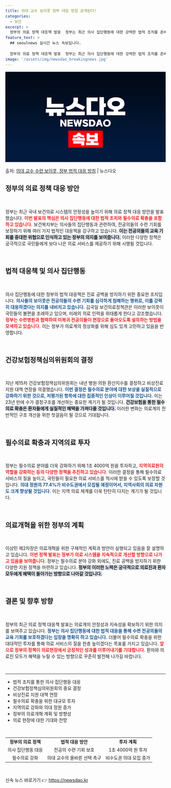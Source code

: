 ```yaml
---
title: 의대 교수 보이콧 정부 대응 방침 공개된다!
categories:
  - 보건
excerpt: >
  정부의 의료 정책 대응책 발표  정부는 최근 의사 집단행동에 대한 강력한 법적 조치를 준비하고 있습니다. 김…
feature_text: >
  ## seoulnews 실시간 뉴스 속보입니다.

  정부의 의료 정책 대응책 발표  정부는 최근 의사 집단행동에 대한 강력한 법적 조치를 준비하고 있습니다. 김…
image: '/assets/img/newsdao_breakingnews.jpg'
---
```


![뉴스다오 속보](/assets/img/newsdao_breakingnews.jpg)

<p>출처: <a href="https://newsdao.kr/5037" rel="dofollow">의대 교수 수련 보이콧, 정부 법적 대응 방침</a> | 뉴스다오</p>

<h2 data-ke-size="size26">정부의 의료 정책 대응 방안</h2>

<p data-ke-size="size16">&nbsp;</p>

정부는 최근 국내 보건의료 시스템의 안정성을 높이기 위해 의료 정책 대응 방안을 발표했습니다. <b><span style="color: #ee2323;">이번 발표의 핵심은 의사 집단행동에 대한 법적 조치와 필수의료 확충을 포함하고 있습니다.</span></b> 보건복지부는 의사들의 집단행동과 관련하여, 전공의들의 수련 기회를 보장하기 위해 여러 가지 법적인 대응책을 강구하고 있습니다. <b><span style="background-color: #21538527;">이는 전공의들의 교육 기회를 중대한 위협으로 인식하고 있는 정부의 의지를 보여줍니다.</span></b> 이러한 다양한 정책은 궁극적으로 국민들에게 보다 나은 의료 서비스를 제공하기 위해 시행될 것입니다.

<p data-ke-size="size16">&nbsp;</p>

<h2 data-ke-size="size26">법적 대응책 및 의사 집단행동</h2>

<p data-ke-size="size16">&nbsp;</p>

의사 집단행동에 대한 정부의 법적 대응책은 진료 공백을 방지하기 위한 중요한 조치입니다. <b><span style="color: #1a5490;">의사들의 보이콧은 전공의들의 수련 기회를 심각하게 침해하는 행위로, 이를 강력히 대응하겠다는 의지를 내비치고 있습니다.</span></b> 김국일 보건의료정책관은 이러한 보이콧이 국민들의 불편을 초래하고 있으며, 미래의 의료 인력을 위태롭게 한다고 강조했습니다. <b><span style="color: #ee2323;">정부는 수련병원과 협력하여 미복귀 전공의들이 현장으로 돌아오도록 설득하는 방법을 모색하고 있습니다.</span></b> 이는 정부가 의료계의 정상화를 위해 심도 있게 고민하고 있음을 반영합니다.

<p data-ke-size="size16">&nbsp;</p>

<h2 data-ke-size="size26">건강보험정책심의위원회의 결정</h2>

<p data-ke-size="size16">&nbsp;</p>

지난 제15차 건강보험정책심의위원회는 내년 병원·의원 환산지수를 결정하고 비상진료 지원 대책 연장을 의결했습니다. <b><span style="color: #1a5490;">이번 결정은 필수의료 분야에 대한 보상을 실질적으로 강화하기 위한 것으로, 저평가된 항목에 대한 집중적인 인상이 이루어질 것입니다.</span></b> 이는 23년 만에 수가 결정구조를 개선하는 중요한 계기가 될 것입니다. <b><span style="background-color: #21538527;">건강보험을 통한 필수의료 확충은 환자들에게 실질적인 혜택을 가져다줄 것입니다.</span></b> 이러한 변화는 의료계의 전반적인 구조 개선을 위한 첫걸음이 될 것으로 기대됩니다.

<p data-ke-size="size16">&nbsp;</p>

<h2 data-ke-size="size26">필수의료 확충과 지역의료 투자</h2>

<p data-ke-size="size16">&nbsp;</p>

정부는 필수의료 분야를 더욱 강화하기 위해 1조 4000억 원을 투자하고, <b><span style="color: #ee2323;">지역의료원의 역할을 강화하는 등의 다양한 정책을 추진하고 있습니다.</span></b> 이러한 결정을 통해 필수의료 서비스의 질을 높이고, 국민들이 필요한 의료 서비스를 적시에 받을 수 있도록 보장할 것입니다. <b><span style="color: #1a5490;">의대 정원의 77.4%가 비수도권에서 모집될 예정이어서, 지역사회의 의료 자원도 크게 향상될 것입니다.</span></b> 이는 지역 의료 체계를 더욱 탄탄히 다지는 계기가 될 것입니다.

<p data-ke-size="size16">&nbsp;</p>

<h2 data-ke-size="size26">의료개혁을 위한 정부의 계획</h2>

<p data-ke-size="size16">&nbsp;</p>

이상민 제2차장은 의료개혁을 위한 구체적인 계획과 방안이 실행되고 있음을 잘 설명하고 있습니다. <b><span style="color: #ee2323;">이번 정책 발표는 정부가 의료 시스템을 지속적으로 개선할 방향으로 나가고 있음을 보여줍니다.</span></b> 정부는 필수의료 분야 강화 외에도, 진료 공백을 방지하기 위한 다양한 지원 정책을 마련하고 있습니다. <b><span style="background-color: #21538527;">정부의 이러한 노력은 궁극적으로 의료진과 환자 모두에게 혜택이 돌아가는 방향으로 나아갈 것입니다.</span></b>

<p data-ke-size="size16">&nbsp;</p>

<h2 data-ke-size="size26">결론 및 향후 방향</h2>

<p data-ke-size="size16">&nbsp;</p>

정부의 최근 의료 정책 대응책 발표는 의료계의 안정성과 지속성을 확보하기 위한 의지를 보여주고 있습니다. <b><span style="color: #1a5490;">정부는 의사 집단행동에 대한 법적 대응을 통해 수련 전공의들의 교육 기회를 보호하겠다는 입장을 명확히 하고 있습니다.</span></b> 더불어 필수의료 확충을 위한 대대적인 투자를 통해 의료 서비스의 질을 한층 높이겠다는 목표를 가지고 있습니다. <b><span style="color: #ee2323;">앞으로 정부의 정책이 의료현장에서 긍정적인 성과를 이루어내기를 기대합니다.</span></b> 환자와 의료진 모두가 혜택을 누릴 수 있는 방향으로 꾸준히 발전해 나가길 바랍니다.

<p data-ke-size="size16">&nbsp;</p>

<hr>

<ul>
<li>법적 조치를 통한 의사 집단행동 대응</li>
<li>건강보험정책심의위원회의 중요 결정</li>
<li>비상진료 지원 대책 연장</li>
<li>필수의료 확충을 위한 대규모 투자</li>
<li>지역의료 강화와 의대 정원 증가</li>
<li>정부의 의료개혁 계획 및 방향성</li>
<li>의료 현장에 대한 기대와 전망</li>
</ul>

<p data-ke-size="size16">&nbsp;</p>

<table style="width: 100%;">
<tr>
<td style="text-align: center; height: 17px;"><b>정부의 의료 정책</b></td>
<td style="text-align: center; height: 17px;"><b>법적 대응 방안</b></td>
<td style="text-align: center; height: 17px;"><b>투자 계획</b></td>
</tr>
<tr>
<td style="text-align: center; height: 17px;">의사 집단행동 대응</td>
<td style="text-align: center; height: 17px;">전공의 수련 기회 보호</td>
<td style="text-align: center; height: 17px;">1조 4000억 원 투자</td>
</tr>
<tr>
<td style="text-align: center; height: 17px;">필수의료 강화</td>
<td style="text-align: center; height: 17px;">의대 교수의 올바른 선택 촉구</td>
<td style="text-align: center; height: 17px;">비수도권 의대 모집 증가</td>
</tr>
</table>

<p data-ke-size="size16">&nbsp;</p> 

신속 뉴스 바로가기 👉 <a href="https://newsdao.kr" rel="dofollow">https://newsdao.kr</a>



